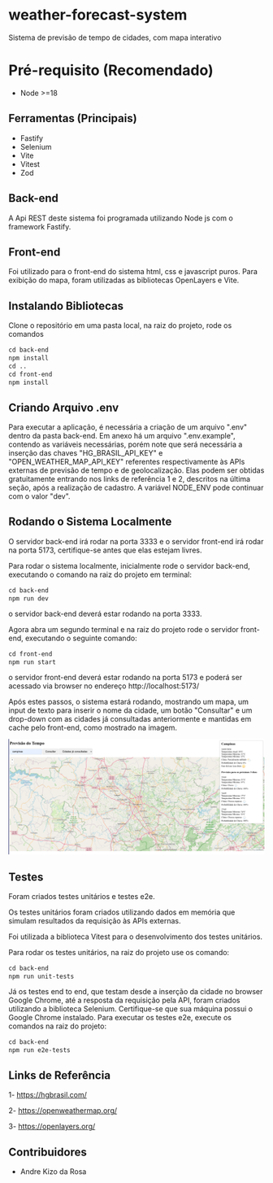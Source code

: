 # weather-forecast-system
Sistema de previsão de tempo de cidades, com mapa interativo

# Pré-requisito (Recomendado) 
- Node >=18

## Ferramentas (Principais)
- Fastify
- Selenium
- Vite
- Vitest
- Zod


## Back-end
A Api REST deste sistema foi programada utilizando Node js com o framework Fastify.

## Front-end
Foi utilizado para o front-end do sistema html, css e javascript puros. Para exibição do mapa, foram utilizadas as bibliotecas OpenLayers e Vite.

## Instalando Bibliotecas
Clone o repositório em uma pasta local, na raiz do projeto, rode os comandos
```
cd back-end
npm install
cd ..
cd front-end
npm install
```

## Criando Arquivo .env
Para executar a aplicação, é necessária a criação de um arquivo ".env" dentro da pasta back-end. Em anexo há um arquivo ".env.example", contendo as variáveis necessárias, porém note que será necessária a inserção das chaves "HG_BRASIL_API_KEY" e "OPEN_WEATHER_MAP_API_KEY" referentes respectivamente às APIs externas de previsão de tempo e de geolocalização. Elas podem ser obtidas gratuitamente entrando nos links de referência 1 e 2, descritos na última seção, após a realização de cadastro. A variável NODE_ENV pode continuar com o valor "dev".


## Rodando o Sistema Localmente
O servidor back-end irá rodar na porta 3333 e o servidor front-end irá rodar na porta 5173, certifique-se antes que elas estejam livres.

Para rodar o sistema localmente, inicialmente rode o servidor back-end, executando o comando na raiz do projeto em terminal:
```
cd back-end
npm run dev
```
o servidor back-end deverá estar rodando na porta 3333.

Agora abra um segundo terminal e na raiz do projeto rode o servidor front-end, executando o seguinte comando:
```
cd front-end
npm run start
```
o servidor front-end deverá estar rodando na porta 5173 e poderá ser acessado via browser no endereço http://localhost:5173/

Após estes passos, o sistema estará rodando, mostrando um mapa, um input de texto para inserir o nome da cidade, um botão "Consultar" e um drop-down com as cidades já consultadas anteriormente e mantidas em cache pelo front-end, como mostrado na imagem.

![System Interface](assets/example.png)

## Testes
Foram criados testes unitários e testes e2e.

Os testes unitários foram criados utilizando dados em memória que simulam resultados da requisição às APIs externas.

Foi utilizada a biblioteca Vitest para o desenvolvimento dos testes unitários.

Para rodar os testes unitários, na raiz do projeto use os comando:
```
cd back-end
npm run unit-tests
```

Já os testes end to end, que testam desde a inserção da cidade no browser Google Chrome, até a resposta da requisição pela API, foram criados utilizando a biblioteca Selenium. Certifique-se que sua máquina possui o Google Chrome instalado. Para executar os testes e2e, execute os comandos na raiz do projeto:

```
cd back-end
npm run e2e-tests
```


## Links de Referência
1- https://hgbrasil.com/

2- https://openweathermap.org/

3- https://openlayers.org/

## Contribuidores
* Andre Kizo da Rosa